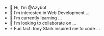 - 👋 Hi, I’m @Azybot
- 👀 I’m interested in Web Development ...
- 🌱 I’m currently learning ...
- 💞️ I’m looking to collaborate on ...
- ⚡ Fun fact: tony Stark inspired me to code ...

<!---
Azybot/Azybot is a ✨ special ✨ repository because its `README.md` (this file) appears on your GitHub profile.
You can click the Preview link to take a look at your changes.
--->
